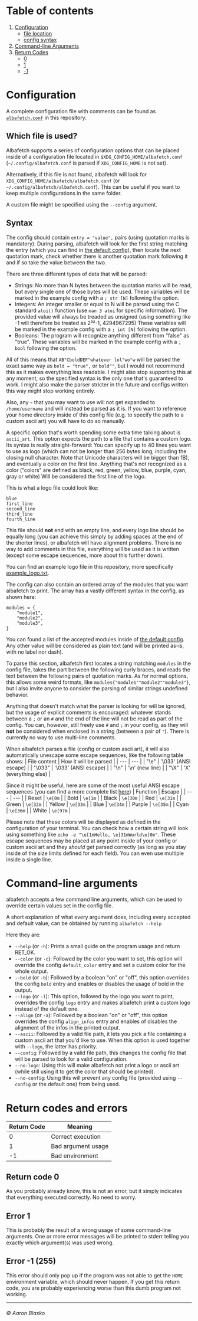 # Table of contents
1. [Configuration](#configuration)
    * [file location](#which-file-is-used)
    * [config syntax](#syntax)
2. [Command-line Arguments](#command-line-arguments)
3. [Return Codes](#return-codes-and-errors)
    * [0](#return-code-0)
    * [1](#error-1)
    * [-1](#error--1-255)

# Configuration

A complete configuration file with comments can be found as [`albafetch.conf`](albafetch.conf) in this repository.

## Which file is used?
Albafetch supports a series of configuration options that can be placed inside of a configuration file located in `$XDG_CONFIG_HOME/albafetch.conf` (`~/.config/albafetch.conf` is parsed if `XDG_CONFIG_HOME` is not set).

Alternatively, if this file is not found, albafetch will look for `XDG_CONFIG_HOME/albafetch/albafetch.conf` (or `~/.config/albafetch/albafetch.conf`). This can be useful if you want to keep multiple configurations in the same folder.

A custom file might be specified using the `--config` argument.

## Syntax
The config should contain `entry = "value",` pairs (using quotation marks is mandatory). During parsing, albafetch will look for the first string matching the entry (which you can find in [the default config](albafetch.conf)), then locate the next quotation mark, check whether there is another quotation mark following it and if so take the value between the two.

There are three different types of data that will be parsed:
* Strings: No more than N bytes between the quotation marks will be read, but every single one of those bytes will be used.
           These variables will be marked in the example config with a `; str [N]` following the option.
* Integers: An integer smaller or equal to N will be parsed using the C standard `atoi()` function (use `man 3 atoi` for specific information).
            The provided value will always be treaded as unsigned (using something like -1 will therefore be treated as 2³²-1, 4294967295)
            These variables will be marked in the example config with a `; int [N]` following the option.
* Booleans: The program will recognize anything different from "false" as "true".
            These variables will be marked in the example config with a `; bool` following the option.

All of this means that `AB"CboldDEF"whatever lol"wo"w` will be parsed the exact same way as `bold = "true",` or `bold""`, but I would not recommend this as it makes everything less readable. I might also stop supporting this at any moment, so the specified syntax is the only one that's guaranteed to work.
I might also make the parser stricter in the future and configs written this way might stop working entirely.

Also, any `~` that you may want to use will not get expanded to `/home/username` and will instead be parsed as it is. If you want to reference your home directory inside of this config file (e.g. to specify the path to a custom ascii art) you will have to do so manually. 

A specific option that's worth spending some extra time talking about is `ascii_art`. This option expects the path to a file that contains a custom logo. Its syntax is really straight-forward: You can specify up to 40 lines you want to use as logo (which can not be longer than 256 bytes long, including the closing null character. Note that Unicode characters will be bigger than 1B), and eventually a color on the first line. Anything that's not recognized as a color ("colors" are defined as black, red, green, yellow, blue, purple, cyan, gray or white) Will be considered the first line of the logo.

This is what a logo file could look like:
```
blue
first_line 
second_line
third_line 
fourth_line
```

This file should **not** end with an empty line, and every logo line should be equally long (you can achieve this simply by adding spaces at the end of the shorter lines), or albafetch will have alignment problems. There is no way to add comments in this file, everything will be used as it is written (except some escape sequences, more about this further down).

You can find an example logo file in this repository, more specifically [example_logo.txt](example_logo.txt).

The config can also contain an ordered array of the modules that you want albafetch to print. The array has a vastly different syntax in the config, as shown here:
```
modules = {
    "module1",
    "module2",
    "module3",
}
```
You can found a list of the accepted modules inside of [the default config](albafetch.conf). Any other value will be considered as plain text (and will be printed as-is, with no label nor dash).

To parse this section, albafetch first locates a string matching `modules` in the config file, takes the part between the following curly braces, and reads the text between the following pairs of quotation marks.
As for normal options, this allows some weird formats, like `modules{"module1""module2""module3"}`, but I also invite anyone to consider the parsing of similar strings undefined behavior.

Anything that doesn't match what the parser is looking for will be ignored, but the usage of explicit comments is encouraged: whatever stands between a `;` or an `#` and the end of the line will not be read as part of the config. You can, however, still freely use `#` and `;` in your config, as they will **not** be considered when enclosed in a string (between a pair of `"`).
There is currently no way to use multi-line comments. 

When albafetch parses a file (config or custom ascii art), it will also automatically unescape some escape sequences, like the following table shows:
| File content | How it will be parsed |
| ---          | ---                   |
| "\\e"        | '\\033' (ANSI escape) |
| "\\033"      | '\\033' (ANSI escape) |
| "\\n"        | '\\n' (new line)      |
| "\\X"        | 'X' (everything else) |

Since it might be useful, here are some of the most useful ANSI escape sequences (you can find a more complete list [here](https://stackoverflow.com/a/33206814))
| Function | Escape   |
| ---      | ---      |
| Reset    | `\e[0m`  |
| Bold     | `\e[1m`  |
| Black    | `\e[30m` |
| Red      | `\e[31m` |
| Green    | `\e[32m` |
| Yellow   | `\e[33m` |
| Blue     | `\e[34m` |
| Purple   | `\e[35m` |
| Cyan     | `\e[36m` |
| White    | `\e[97m` |

Please note that these colors will be displayed as defined in the configuration of your terminal.
You can check how a certain string will look using something like `echo -e "\e[1mHello, \e[31mWorld\e[0m"`.
These escape sequences may be placed at any point inside of your config or custom ascii art and they *should* get parsed correctly (as long as you stay inside of the size limits defined for each field). You can even use multiple inside a single line.

# Command-line arguments
albafetch accepts a few command line arguments, which can be used to override certain values set in the config file.

A short explanation of what every argument does, including every accepted and default value, can be obtained by running `albafetch --help`

Here they are:
* `--help` (or `-h`): Prints a small guide on the program usage and return RET_OK.
* `--color` (or `-c`): Followed by the color you want to set, this option will override the config `default_color` entry and set a custom color for the whole output.
* `--bold` (or `-b`): Followed by a boolean "on" or "off", this option overrides the config `bold` entry and enables or disables the usage of bold in the output.
* `--logo` (or `-l`): This option, followed by the logo you want to print, overrides the config `logo` entry and makes albafetch print a custom logo instead of the default one.
* `--align` (or `-a`): Followed by a boolean "on" or "off", this option overrides the config `align_infos` entry and enables of disables the alignment of the infos in the printed output.
* `--ascii`: Followed by a valid file path, it lets you pick a file containing a custom ascii art that you'd like to use. When this option is used together with `--logo`, the latter has priority.
* `--config`: Followed by a valid file path, this changes the config file that will be parsed to look for a valid configuration.
* `--no-logo`: Using this will make albafetch not print a logo or ascii art (while still using it to get the color that should be printed).
* `--no-config`: Using this will prevent any config file (provided using `--config` or the default one) from being used.

# Return codes and errors
| Return Code   | Meaning               |
| ---           | ---                   |
| 0             | Correct execution     |
| 1             | Bad argument usage    |
| -1            | Bad environment       |

## Return code 0
As you probably already know, this is not an error, but it simply indicates that everything executed correctly. No need to worry.

## Error 1 
This is probably the result of a wrong usage of some command-line arguments. One or more error messages will be printed to stderr telling you exactly which argument(s) was used wrong.

## Error -1 (255)
This error should only pop up if the program was not able to get the `HOME` environment variable, which should never happen. If you get this return code, you are probably experiencing worse than this dumb program not working.

---

###### © Aaron Blasko
